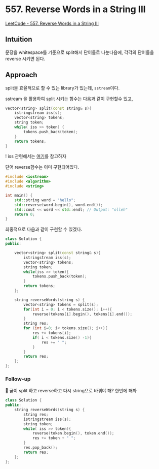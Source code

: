 # 557. Reverse Words in a String III
[LeetCode - 557. Reverse Words in a String III](https://leetcode.com/problems/reverse-words-in-a-string-iii/?envType=daily-question&envId=2023-10-01)

## Intuition

문장을 whitespace를 기준으로 split해서 단어들로 나눈다음에, 각각의 단어들을 reverse 시키면 된다.

## Approach

split을 효율적으로 할 수 있는 library가 있는데, `sstream`이다. 

sstream 을 활용하여 split 시키는 함수는 다음과 같이 구현할수 있고,

```cpp
vector<string> split(const string& s){
	istringstream iss(s);
	vector<string> tokens;
	string token;
	while( iss >> token) {
		tokens.push_back(token);
	}
	return tokens;
}
```

! iss 관련해서는 [여기](https://www.notion.so/cbd8c3d4a66342ae9c12d4fee090ba0c?pvs=21)를 참고하자

단어 reverse함수는 이미 구현되어있다.

```cpp
#include <iostream>
#include <algorithm>
#include <string>

int main() {
    std::string word = "hello";
    std::reverse(word.begin(), word.end());
    std::cout << word << std::endl; // Output: "olleh"
    return 0;
}
```

최종적으로 다음과 같이 구현할 수 있겠다.

```cpp
class Solution {
public:

    vector<string> split(const string& s){
        istringstream iss(s);
        vector<string> tokens;
        string token;
        while(iss >> token){
            tokens.push_back(token);
        }
        return tokens;
    };

    string reverseWords(string s) {
        vector<string> tokens = split(s);
        for(int i = 0; i < tokens.size(); i++){
            reverse(tokens[i].begin(), tokens[i].end());
        }
        string res;
        for (int i=0; i< tokens.size(); i++){
            res += tokens[i];
            if( i < tokens.size() -1){
                res += " ";
            }
        }
        return res;
    };
};
```

### Follow-up

<aside>
🤔 굳이 split 하고 reverse하고 다시 string으로 바꿔야 해? 한번에 해봐

</aside>

```cpp
class Solution {
public:
    string reverseWords(string s) {
		string res;
		istringstream iss(s);
        string token;
        while( iss >> token){
            reverse(token.begin(), token.end());
            res += token + " ";
        }
        res.pop_back();
        return res;
    };
};
```